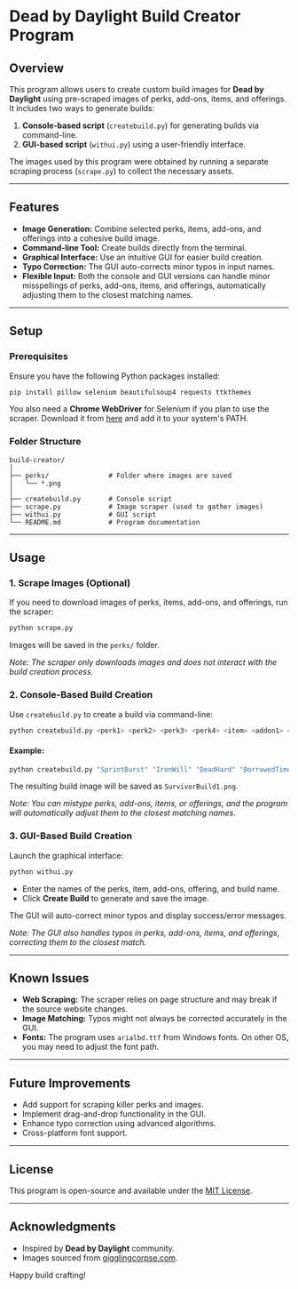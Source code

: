# Dead by Daylight Build Creator Program

## Overview
This program allows users to create custom build images for **Dead by Daylight** using pre-scraped images of perks, add-ons, items, and offerings. It includes two ways to generate builds:

1. **Console-based script** (`createbuild.py`) for generating builds via command-line.
2. **GUI-based script** (`withui.py`) using a user-friendly interface.

The images used by this program were obtained by running a separate scraping process (`scrape.py`) to collect the necessary assets.

---

## Features
- **Image Generation:** Combine selected perks, items, add-ons, and offerings into a cohesive build image.
- **Command-line Tool:** Create builds directly from the terminal.
- **Graphical Interface:** Use an intuitive GUI for easier build creation.
- **Typo Correction:** The GUI auto-corrects minor typos in input names.
- **Flexible Input:** Both the console and GUI versions can handle minor misspellings of perks, add-ons, items, and offerings, automatically adjusting them to the closest matching names.

---

## Setup

### Prerequisites
Ensure you have the following Python packages installed:

```bash
pip install pillow selenium beautifulsoup4 requests ttkthemes
```

You also need a **Chrome WebDriver** for Selenium if you plan to use the scraper. Download it from [here](https://sites.google.com/a/chromium.org/chromedriver/downloads) and add it to your system's PATH.

### Folder Structure
```
build-creator/
│
├── perks/               # Folder where images are saved
│   └── *.png
│
├── createbuild.py       # Console script
├── scrape.py            # Image scraper (used to gather images)
├── withui.py            # GUI script
└── README.md            # Program documentation
```

---

## Usage

### 1. Scrape Images (Optional)
If you need to download images of perks, items, add-ons, and offerings, run the scraper:

```bash
python scrape.py
```

Images will be saved in the `perks/` folder.

*Note: The scraper only downloads images and does not interact with the build creation process.*

### 2. Console-Based Build Creation
Use `createbuild.py` to create a build via command-line:

```bash
python createbuild.py <perk1> <perk2> <perk3> <perk4> <item> <addon1> <addon2> <offering> <build_name>
```

#### Example:
```bash
python createbuild.py "SprintBurst" "IronWill" "DeadHard" "BorrowedTime" "MedKit" "Bandages" "GauzeRoll" "SacrificialCake" "SurvivorBuild1"
```

The resulting build image will be saved as `SurvivorBuild1.png`.

*Note: You can mistype perks, add-ons, items, or offerings, and the program will automatically adjust them to the closest matching names.*

### 3. GUI-Based Build Creation
Launch the graphical interface:

```bash
python withui.py
```

- Enter the names of the perks, item, add-ons, offering, and build name.
- Click **Create Build** to generate and save the image.

The GUI will auto-correct minor typos and display success/error messages.

*Note: The GUI also handles typos in perks, add-ons, items, and offerings, correcting them to the closest match.*

---

## Known Issues
- **Web Scraping:** The scraper relies on page structure and may break if the source website changes.
- **Image Matching:** Typos might not always be corrected accurately in the GUI.
- **Fonts:** The program uses `arialbd.ttf` from Windows fonts. On other OS, you may need to adjust the font path.

---

## Future Improvements
- Add support for scraping killer perks and images.
- Implement drag-and-drop functionality in the GUI.
- Enhance typo correction using advanced algorithms.
- Cross-platform font support.

---

## License
This program is open-source and available under the [MIT License](LICENSE).

---

## Acknowledgments
- Inspired by **Dead by Daylight** community.
- Images sourced from [gigglingcorpse.com](https://gigglingcorpse.com/).

Happy build crafting!

